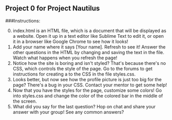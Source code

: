 ## Project 0 for Project Nautilus ##

###Instructions:

0. index.html is an HTML file, which is a document that will be displayed as a website. Open it up in a text editor like Sublime Text to edit it, or open it in a browser like Google Chrome to see how it looks!
1. Add your name where it says [Your name]. Refresh to see it! Answer the other questions in the HTML by changing and saving the text in the file. Watch what happens when you refresh the page!
2. Notice how the site is boring and isn't styled? That's because there's no CSS, which controls the style of the page. Go to the forums to get instructions for creating a <link> to the CSS in the file styles.css.
3. Looks better, but now see how the profile picture is just too big for the page? There's a bug in your CSS. Contact your mentor to get some help!
4. Now that you have the styles for the page, customize some colors! Go into styles.css and change the color of the colored bar in the middle of the screen.
5. What did you say for the last question? Hop on chat and share your answer with your group! See any common answers?